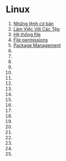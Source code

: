 # Linux
1. [Những lệnh cơ bản](https://github.com/minh231099/Linux/blob/master/Linux/chap_1.md)  
2. [Làm Việc Với Các Tệp](https://github.com/minh231099/Linux/blob/master/Linux/chap_2.md)  
3. [Hệ thống file](https://github.com/minh231099/Linux/blob/master/Linux/chap_3.md)  
4. [File permissions](https://github.com/minh231099/Linux/blob/master/Linux/chap_4.md)  
5. [Package Management](https://github.com/minh231099/Linux/blob/master/Linux/chap_5.md)  
6. []()  
7. []()  
8. []()  
9. []()  
10. []()  
11. []()  
12. []()  
13. []()  
14. []()  
15. []()  
16. []()  
17. []()  
18. []()  
19. []()  
20. []()  
21. []()  
22. []()  
23. []()  
24. []()  
25. []()  
